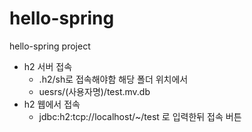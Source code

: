 # hello-spring
hello-spring project

- h2 서버 접속
  - .h2/sh로 접속해야함 해당 폴더 위치에서
  - uesrs/(사용자명)/test.mv.db
- h2 웹에서 접속
  - jdbc:h2:tcp://localhost/~/test 로 입력한뒤 접속 버튼
